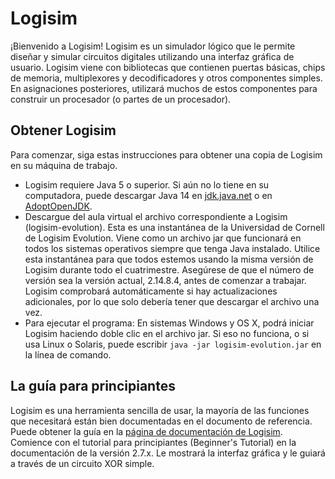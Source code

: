 # Logisim

¡Bienvenido a Logisim! Logisim es un simulador lógico que le permite diseñar y simular circuitos digitales utilizando una interfaz gráfica de usuario. Logisim viene con bibliotecas que contienen puertas básicas, chips de memoria, multiplexores y decodificadores y otros componentes simples. En asignaciones posteriores, utilizará muchos de estos componentes para construir un procesador (o partes de un procesador).

## Obtener Logisim

Para comenzar, siga estas instrucciones para obtener una copia de Logisim en su máquina de trabajo.

- Logisim requiere Java 5 o superior. Si aún no lo tiene en su computadora, puede descargar Java 14 en [jdk.java.net](https://jdk.java.net/14/) o en [AdoptOpenJDK](https://adoptopenjdk.net/).
- Descargue del aula virtual el archivo correspondiente a Logisim (logisim-evolution). Esta es una instantánea de la Universidad de Cornell de Logisim Evolution. Viene como un archivo jar que funcionará en todos los sistemas operativos siempre que tenga Java instalado. Utilice esta instantánea para que todos estemos usando la misma versión de Logisim durante todo el cuatrimestre. Asegúrese de que el número de versión sea la versión actual, 2.14.8.4, antes de comenzar a trabajar. Logisim comprobará automáticamente si hay actualizaciones adicionales, por lo que solo debería tener que descargar el archivo una vez.
- Para ejecutar el programa: En sistemas Windows y OS X, podrá iniciar Logisim haciendo doble clic en el archivo jar. Si eso no funciona, o si usa Linux o Solaris, puede escribir `java -jar logisim-evolution.jar` en la línea de comando.

## La guía para principiantes

Logisim es una herramienta sencilla de usar, la mayoría de las funciones que necesitará están bien documentadas en el documento de referencia. Puede obtener la guía en la [página de documentación de Logisim](http://www.cburch.com/logisim/docs.html). Comience con el tutorial para principiantes (Beginner's Tutorial) en la documentación de la versión 2.7.x. Le mostrará la interfaz gráfica y le guiará a través de un circuito XOR simple.